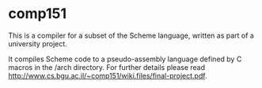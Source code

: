 # comp151
This is a compiler for a subset of the Scheme language, written as part of a university project.

It compiles Scheme code to a pseudo-assembly language defined by C macros in the /arch directory. 
For further details please read http://www.cs.bgu.ac.il/~comp151/wiki.files/final-project.pdf.
